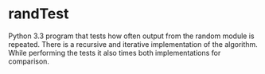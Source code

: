 randTest
========

Python 3.3 program that tests how often output from the random module is repeated. There is a recursive and iterative implementation of the algorithm. While performing the tests it also times both implementations for comparison.
